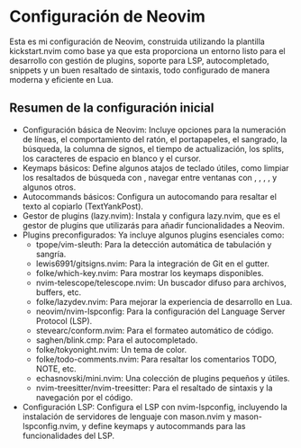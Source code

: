 # Configuración de Neovim

Esta es mi configuración de Neovim, construida utilizando la plantilla kickstart.nvim como base ya que esta proporciona un entorno listo para el desarrollo con gestión de plugins, soporte para LSP, autocompletado, snippets y un buen resaltado de sintaxis, todo configurado de manera moderna y eficiente en Lua.

## Resumen de la configuración inicial

- Configuración básica de Neovim: Incluye opciones para la numeración de líneas, el comportamiento del ratón, el portapapeles, el sangrado, la búsqueda, la columna de signos, el tiempo de actualización, los splits, los caracteres de espacio en blanco y el cursor.
- Keymaps básicos: Define algunos atajos de teclado útiles, como limpiar los resaltados de búsqueda con <Esc>, navegar entre ventanas con <C-h>, <C-j>, <C-k>, <C-l>, y algunos otros.
- Autocommands básicos: Configura un autocomando para resaltar el texto al copiarlo (TextYankPost).
- Gestor de plugins (lazy.nvim): Instala y configura lazy.nvim, que es el gestor de plugins que utilizarás para añadir funcionalidades a Neovim.
- Plugins preconfigurados: Ya incluye algunos plugins esenciales como:
    - tpope/vim-sleuth: Para la detección automática de tabulación y sangría.
    - lewis6991/gitsigns.nvim: Para la integración de Git en el gutter.
    - folke/which-key.nvim: Para mostrar los keymaps disponibles.
    - nvim-telescope/telescope.nvim: Un buscador difuso para archivos, buffers, etc.
    - folke/lazydev.nvim: Para mejorar la experiencia de desarrollo en Lua.
    - neovim/nvim-lspconfig: Para la configuración del Language Server Protocol (LSP).
    - stevearc/conform.nvim: Para el formateo automático de código.
    - saghen/blink.cmp: Para el autocompletado.
    - folke/tokyonight.nvim: Un tema de color.
    - folke/todo-comments.nvim: Para resaltar los comentarios TODO, NOTE, etc.
    - echasnovski/mini.nvim: Una colección de plugins pequeños y útiles.
    - nvim-treesitter/nvim-treesitter: Para el resaltado de sintaxis y la navegación por el código.
- Configuración LSP: Configura el LSP con nvim-lspconfig, incluyendo la instalación de servidores de lenguaje con mason.nvim y mason-lspconfig.nvim, y define keymaps y autocommands para las funcionalidades del LSP.
